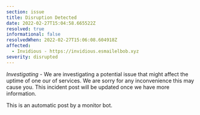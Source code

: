 ```yaml
---
section: issue
title: Disruption Detected
date: 2022-02-27T15:04:58.665522Z
resolved: true
informational: false
resolvedWhen: 2022-02-27T15:06:08.604918Z
affected:
  - Invidious - https://invidious.esmailelbob.xyz
severity: disrupted
---
```

*Investigating* - We are investigating a potential issue that might affect the uptime of one our of services. We are sorry for any inconvenience this may cause you. This incident post will be updated once we have more information.

This is an automatic post by a monitor bot.
        